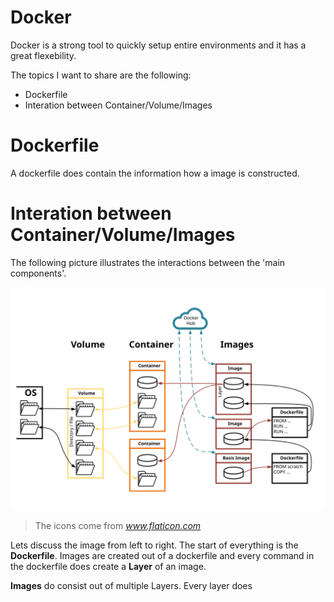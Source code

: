 # Docker

Docker is a strong tool to quickly setup entire environments and it has a great flexebility.

The topics I want to share are the following:
- Dockerfile
- Interation between Container/Volume/Images


# Dockerfile

A dockerfile does contain the information how a image is constructed.

# Interation between Container/Volume/Images

The following picture illustrates the interactions between the 'main components'.

![Conatiner, Volume, Images interation](./images/Docker_Volume_Conatiner_Image_Interation.svg)

> The icons come from *www.flaticon.com*

Lets discuss the image from left to right. The start of everything is the **Dockerfile**. Images are created out of a dockerfile and every command in the dockerfile does create a **Layer** of an image.

**Images** do consist out of multiple Layers. Every layer does 